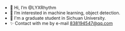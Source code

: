 - 👋 Hi, I’m @LYXRhythm
- 👀 I’m interested in machine learning, object detection.
- 🌱 I'm a graduate student in Sichuan University.
- ✨ Contact with me by e-mail 838194547@qq.com

<!---
LYXRhythm/LYXRhythm is a ✨ special ✨ repository because its `README.md` (this file) appears on your GitHub profile.
You can click the Preview link to take a look at your changes.
--->
